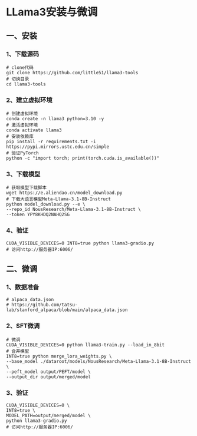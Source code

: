 # LLama3安装与微调

## 一、安装

### 1、下载源码

```shell
# clone代码
git clone https://github.com/little51/llama3-tools
# 切换目录
cd llama3-tools
```

### 2、建立虚拟环境

```shell
# 创建虚拟环境
conda create -n llama3 python=3.10 -y
# 激活虚拟环境
conda activate llama3
# 安装依赖库
pip install -r requirements.txt -i https://pypi.mirrors.ustc.edu.cn/simple
# 验证PyTorch
python -c "import torch; print(torch.cuda.is_available())"
```

### 3、下载模型

```shell
# 获取模型下载脚本
wget https://e.aliendao.cn/model_download.py
# 下载大语言模型Meta-Llama-3.1-8B-Instruct
python model_download.py --e \
--repo_id NousResearch/Meta-Llama-3.1-8B-Instruct \
--token YPY8KHDQ2NAHQ2SG
```

### 4、验证

```shell
CUDA_VISIBLE_DEVICES=0 INT8=true python llama3-gradio.py
# 访问http://服务器IP:6006/
```

## 二、微调

### 1、数据准备

```shell
# alpaca_data.json
# https://github.com/tatsu-lab/stanford_alpaca/blob/main/alpaca_data.json
```

### 2、SFT微调

```shell
# 微调
CUDA_VISIBLE_DEVICES=0 python llama3-train.py --load_in_8bit
# 合并模型
INT8=true python merge_lora_weights.py \
--base_model ./dataroot/models/NousResearch/Meta-Llama-3.1-8B-Instruct \
--peft_model output/PEFT/model \
--output_dir output/merged/model
```

### 3、验证

```shell
CUDA_VISIBLE_DEVICES=0 \
INT8=true \
MODEL_PATH=output/merged/model \
python llama3-gradio.py
# 访问http://服务器IP:6006/
```

